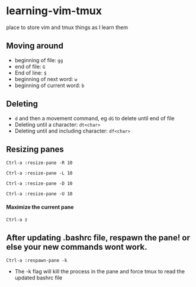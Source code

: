 # learning-vim-tmux
place to store vim and tmux things as I learn them

## Moving around
- beginning of file: `gg`
- end of file: `G`
- End of line: `$`
- beginning of next word: `w`
- beginning of current word: `b`

## Deleting
- `d` and then a movement command, eg `dG` to delete until end of file
- Deleting until a character: `dt<char>`
- Deleting until and including character: `df<char>`

## Resizing panes
`Ctrl-a :resize-pane -R 10`

`Ctrl-a :resize-pane -L 10`

`Ctrl-a :resize-pane -D 10`

`Ctrl-a :resize-pane -U 10`

#### Maximize the current pane
`Ctrl-a z`

## After updating .bashrc file, respawn the pane! or else your new commands wont work.

`Ctrl-a :respawn-pane -k`

- The -k flag will kill the process in the pane and force tmux to read the updated bashrc file

